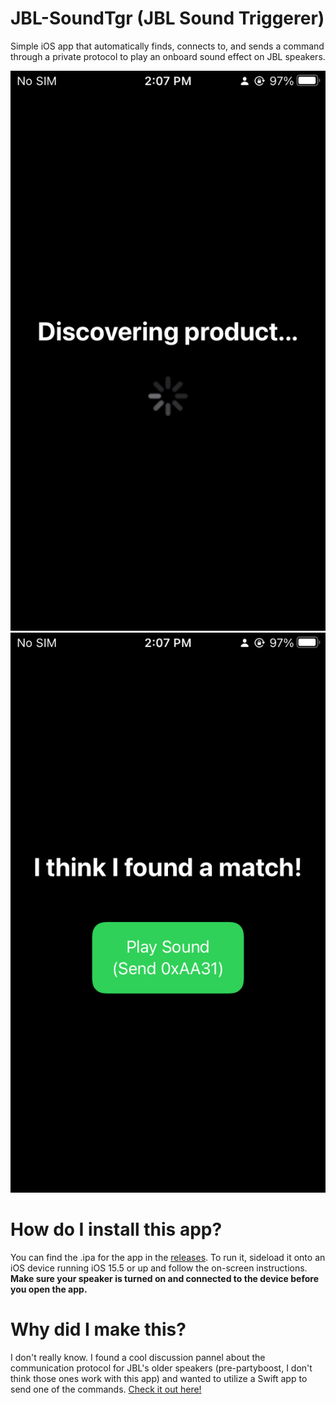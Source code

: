 # JBL-SoundTgr (JBL Sound Triggerer)
Simple iOS app that automatically finds, connects to, and sends a command through a private protocol to play an onboard sound effect on JBL speakers.

![Demo Screenshot 1](https://github.com/XboxOneSogie720/JBL-SoundTgr/blob/main/Images/IMG_0005.PNG)
![Demo Screenshot 2](https://github.com/XboxOneSogie720/JBL-SoundTgr/blob/main/Images/IMG_0006.PNG)

# How do I install this app?
You can find the .ipa for the app in the [releases](https://github.com/XboxOneSogie720/JBL-SoundTgr/releases). To run it, sideload it onto an iOS device running iOS 15.5 or up and follow the on-screen instructions. **Make sure your speaker is turned on and connected to the device before you open the app.**

# Why did I make this?
I don't really know. I found a cool discussion pannel about the communication protocol for JBL's older speakers (pre-partyboost, I don't think those ones work with this app) and wanted to utilize a Swift app to send one of the commands. [Check it out here!](https://github.com/pembem22/connect-plus/discussions/56)
